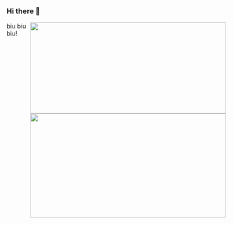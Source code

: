 ### Hi there 👋

<!-- <a href="https://github.com/sudong0701/sudong0701"> -->
  <img align="right" width="450" height="210" src="https://github-readme-stats.vercel.app/api?username=sudong0701&show_icons=true&text_color=24292e&bg_color=ffffff&hide_title=true">
<!-- </a> -->

<!-- <a href="https://github.com/sudong0701/sudong0701"> -->
  <img align="right" width="450" height="240" src="https://github-readme-stats.vercel.app/api/top-langs/?username=sudong0701&layout=compact">
<!-- </a> -->


biu biu biu!
